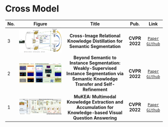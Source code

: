 # Cross Model

|No.   |Figure   |Title   |Pub.  |Link|
|-----|:-----:|:-----:|:-----:|:---:|
|3|![attngan](IM/CIRKD.png)|__Cross-Image Relational Knowledge Distillation for Semantic Segmentation__|__CVPR 2022__|[`Paper`](https://arxiv.org/abs/2204.06986) [`Github`](https://github.com/winycg/cirkd) |
|2|![BSIS](IM/BSIS.png)|__Beyond Semantic to Instance Segmentation: Weakly-Supervised Instance Segmentation via Semantic Knowledge Transfer and Self-Refinement__|__CVPR 2022__|[`Paper`](https://arxiv.org/abs/2109.09477)  [`Github`](https://github.com/clovaai/BESTIE) |
|1|![MuKEA](IM/MuKEA.png)|__MuKEA: Multimodal Knowledge Extraction and Accumulation for Knowledge-based Visual Question Answering__|__CVPR 2022__|[`Paper`](https://openaccess.thecvf.com/content/CVPR2022/papers/Ding_MuKEA_Multimodal_Knowledge_Extraction_and_Accumulation_for_Knowledge-Based_Visual_Question_CVPR_2022_paper.pdf) [`Github`](https://github.com/andersonstra/mukea) |

